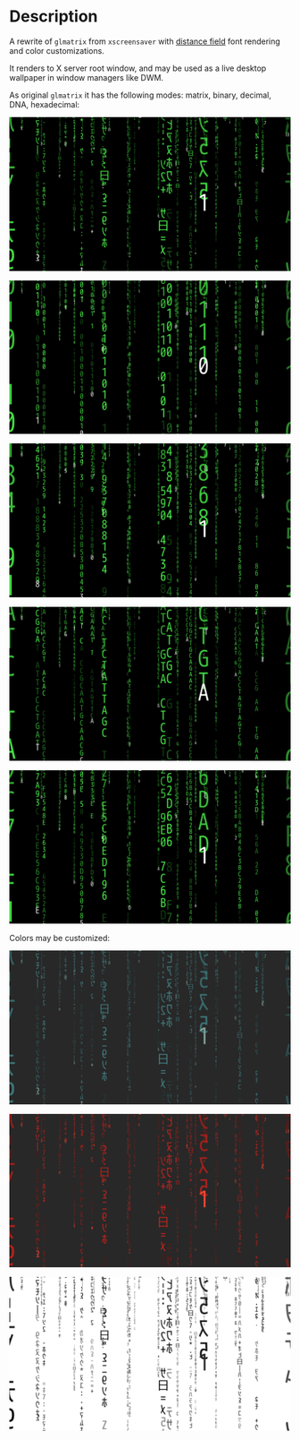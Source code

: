 # Description

A rewrite of `glmatrix` from `xscreensaver` with [distance
field](https://www.google.com/search?q=distance+field+font+rendering)
font rendering and color customizations.

It renders to X server root window, and may be used as a live desktop
wallpaper in window managers like DWM.

As original `glmatrix` it has the following modes: matrix, binary,
decimal, DNA, hexadecimal:

![Green Matrix](images/green-matrix.png)

![Green Binary](images/green-bin.png)

![Green Decimal](images/green-dec.png)

![Green DNA](images/green-dna.png)

![Green Hexadecimal](images/green-hex.png)

Colors may be customized:

![Blue Matrix](images/blue-matrix.png)

![Red Matrix](images/red-matrix.png)

![Black Matrix](images/black-matrix.png)
